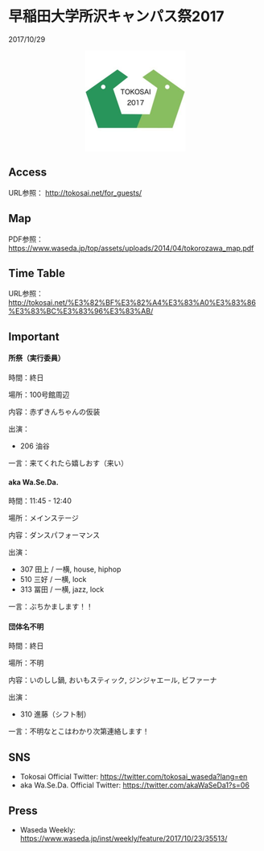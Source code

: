 # 早稲田大学所沢キャンパス祭2017
2017/10/29

<p><img alt="original" src="/figure/tokosai17logo.jpg"
style="display:block;margin-left:auto;margin-right:auto;"
width="200px" />
</p>

## Access
URL参照：
http://tokosai.net/for_guests/

## Map
PDF参照：
https://www.waseda.jp/top/assets/uploads/2014/04/tokorozawa_map.pdf

## Time Table
URL参照：
http://tokosai.net/%E3%82%BF%E3%82%A4%E3%83%A0%E3%83%86%E3%83%BC%E3%83%96%E3%83%AB/

## Important

#### 所祭（実行委員）
時間：終日

場所：100号館周辺

内容：赤ずきんちゃんの仮装

出演：
- 206 油谷

一言：来てくれたら嬉しおす（来い）

#### aka Wa.Se.Da.
時間：11:45 - 12:40

場所：メインステージ

内容：ダンスパフォーマンス

出演：
- 307 田上 / 一横, house, hiphop
- 510 三好 / 一横, lock
- 313 冨田 / 一横, jazz, lock

一言：ぶちかまします！！

#### 団体名不明
時間：終日

場所：不明

内容：いのしし鍋, おいもスティック, ジンジャエール, ビファーナ

出演：
- 310 進藤（シフト制）

一言：不明なとこはわかり次第連絡します！

## SNS
- Tokosai Official Twitter:  https://twitter.com/tokosai_waseda?lang=en
- aka Wa.Se.Da. Official Twitter: https://twitter.com/akaWaSeDa1?s=06


## Press
- Waseda Weekly:
https://www.waseda.jp/inst/weekly/feature/2017/10/23/35513/

